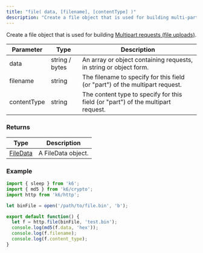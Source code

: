 ```yaml
---
title: "file( data, [filename], [contentType] )"
description: "Create a file object that is used for building multi-part requests."
---
```


Create a file object that is used for building [Multipart requests (file uploads)](/using-k6/multipart-requests-file-uploads).

| Parameter   | Type           | Description                                                                      |
| ----------- | -------------- | -------------------------------------------------------------------------------- |
| data        | string / bytes | An array or object containing requests, in string or object form.                |
| filename    | string         | The filename to specify for this field (or "part") of the multipart request.     |
| contentType | string         | The content type to specify for this field (or "part") of the multipart request. |


### Returns

| Type     | Description                                                        |
| -------- | ------------------------------------------------------------------ |
| [FileData](/javascript-api/k6-http/filedata-k6-http) | A FileData object. |

### Example

<div class="code-group" data-props='{"labels": []}'>

```js
import { sleep } from 'k6';
import { md5 } from 'k6/crypto';
import http from 'k6/http';

let binFile = open('/path/to/file.bin', 'b');

export default function() {
  let f = http.file(binFile, 'test.bin');
  console.log(md5(f.data, 'hex'));
  console.log(f.filename);
  console.log(f.content_type);
}
```

</div>
